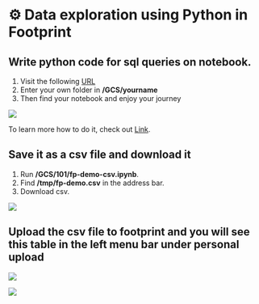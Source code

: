 # ⚙ Data exploration using Python in Footprint


## Write python code for sql queries on notebook.
1. Visit the following [URL](http://playground.footprint.network:8123/gateway/default/jupyter/lab/workspaces/auto-u?reset)
2. Enter your own folder in **/GCS/yourname**
3. Then find your notebook and enjoy your journey

![](<https://static.footprint.network/gitbook/image-python2.png>)

To learn more how to do it, check out [Link](https://www.notion.so/Data-exploration-using-Python-in-Footprint-96a13510306a493897be6e617001bcc9).

## Save it as a csv file and download it
1. Run **/GCS/101/fp-demo-csv.ipynb**.
2. Find **/tmp/fp-demo.csv** in the address bar.
3. Download csv.

![](<https://static.footprint.network/gitbook/image-python4.png>)

## Upload the csv file to footprint and you will see this table in the left menu bar under personal upload

![](<https://static.footprint.network/gitbook/image-python3.png>)

![](<https://static.footprint.network/gitbook/image-python1.png>)




